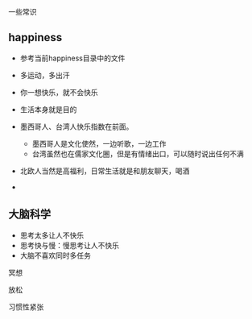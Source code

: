 一些常识

## happiness

* 参考当前happiness目录中的文件
* 多运动，多出汗
* 你一想快乐，就不会快乐
* 生活本身就是目的
* 墨西哥人、台湾人快乐指数在前面。
    * 墨西哥人是文化使然，一边听歌，一边工作
    * 台湾虽然也在儒家文化圈，但是有情绪出口，可以随时说出任何不满

* 北欧人当然是高福利，日常生活就是和朋友聊天，喝酒
* 

## 大脑科学

* 思考太多让人不快乐
* 思考快与慢：慢思考让人不快乐
* 大脑不喜欢同时多任务

冥想

放松

习惯性紧张


